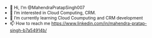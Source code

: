 - 👋 Hi, I’m @MahendraPratapSingh007
- 👀 I’m interested in Cloud Computing, CRM.
- 🌱 I’m currently learning Cloud Coumputing and CRM development
- 📫 How to reach me https://www.linkedin.com/in/mahendra-pratap-singh-b7a54914b/

<!---
MahendraPratapSingh007/MahendraPratapSingh007 is a ✨ special ✨ repository because its `README.md` (this file) appears on your GitHub profile.
You can click the Preview link to take a look at your changes.
--->
